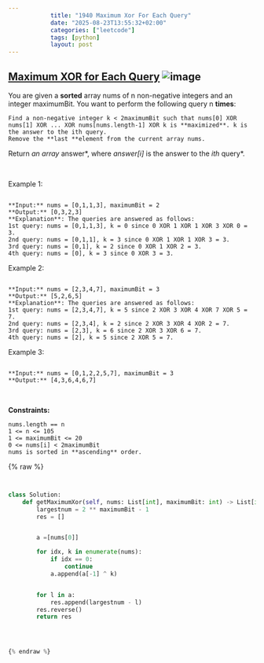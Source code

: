 ```yaml
---
            title: "1940 Maximum Xor For Each Query"
            date: "2025-08-23T13:55:32+02:00"
            categories: ["leetcode"]
            tags: [python]
            layout: post
---
```

            
## [Maximum XOR for Each Query](https://leetcode.com/problems/maximum-xor-for-each-query) ![image](https://img.shields.io/badge/Difficulty-Medium-orange)

You are given a **sorted** array nums of n non-negative integers and an integer maximumBit. You want to perform the following query n **times**:

	Find a non-negative integer k < 2maximumBit such that nums[0] XOR nums[1] XOR ... XOR nums[nums.length-1] XOR k is **maximized**. k is the answer to the ith query.
	Remove the **last **element from the current array nums.

Return *an array* answer*, where *answer[i]* is the answer to the *ith* query*.

 

Example 1:

```

**Input:** nums = [0,1,1,3], maximumBit = 2
**Output:** [0,3,2,3]
**Explanation**: The queries are answered as follows:
1st query: nums = [0,1,1,3], k = 0 since 0 XOR 1 XOR 1 XOR 3 XOR 0 = 3.
2nd query: nums = [0,1,1], k = 3 since 0 XOR 1 XOR 1 XOR 3 = 3.
3rd query: nums = [0,1], k = 2 since 0 XOR 1 XOR 2 = 3.
4th query: nums = [0], k = 3 since 0 XOR 3 = 3.

```

Example 2:

```

**Input:** nums = [2,3,4,7], maximumBit = 3
**Output:** [5,2,6,5]
**Explanation**: The queries are answered as follows:
1st query: nums = [2,3,4,7], k = 5 since 2 XOR 3 XOR 4 XOR 7 XOR 5 = 7.
2nd query: nums = [2,3,4], k = 2 since 2 XOR 3 XOR 4 XOR 2 = 7.
3rd query: nums = [2,3], k = 6 since 2 XOR 3 XOR 6 = 7.
4th query: nums = [2], k = 5 since 2 XOR 5 = 7.

```

Example 3:

```

**Input:** nums = [0,1,2,2,5,7], maximumBit = 3
**Output:** [4,3,6,4,6,7]

```

 

**Constraints:**

	nums.length == n
	1 <= n <= 105
	1 <= maximumBit <= 20
	0 <= nums[i] < 2maximumBit
	nums​​​ is sorted in **ascending** order.

{% raw %}


```python


class Solution:
    def getMaximumXor(self, nums: List[int], maximumBit: int) -> List[int]:
        largestnum = 2 ** maximumBit - 1
        res = []


        a =[nums[0]]

        for idx, k in enumerate(nums):
            if idx == 0:
                continue
            a.append(a[-1] ^ k)


        for l in a:
            res.append(largestnum - l)
        res.reverse()
        return res




{% endraw %}
```
